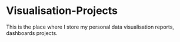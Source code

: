 # Visualisation-Projects

This is the place where I store my personal data visualisation reports, dashboards projects.
